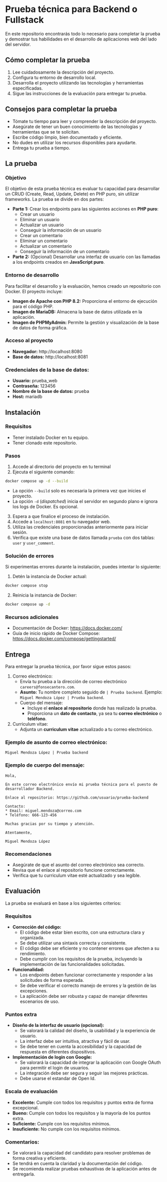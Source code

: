 # Prueba técnica para Backend o Fullstack
En este repositorio encontrarás todo lo necesario para completar la prueba y demostrar tus habilidades en el desarrollo de aplicaciones web del lado del servidor.

## Cómo completar la prueba
1. Lee cuidadosamente la descripción del proyecto.
2. Configura tu entorno de desarrollo local.
3. Desarrolla el proyecto utilizando las tecnologías y herramientas especificadas.
4. Sigue las instrucciones de la evaluación para entregar tu prueba.

## Consejos para completar la prueba
* Tómate tu tiempo para leer y comprender la descripción del proyecto.
* Asegúrate de tener un buen conocimiento de las tecnologías y herramientas que se te solicitan.
* Escribe código limpio, bien documentado y eficiente.
* No dudes en utilizar los recursos disponibles para ayudarte.
* Entrega tu prueba a tiempo.

## La prueba

### Objetivo
El objetivo de esta prueba técnica es evaluar tu capacidad para desarrollar un CRUD (Create, Read, Update, Delete) en PHP puro, sin utilizar frameworks. La prueba se divide en dos partes:

* __Parte 1:__  Crear los endpoints para las siguientes acciones en __PHP puro__:
    * Crear un usuario
    * Eliminar un usuario
    * Actualizar un usuario
    * Conseguir la información de un usuario
    * Crear un comentario
    * Eliminar un comentario
    * Actualizar un comentario
    * Conseguir la información de un comentario
* __Parte 2:__ (Opcional) Desarrollar una interfaz de usuario con las llamadas a los endpoints creados en __JavaScript puro__.

### Entorno de desarrollo
Para facilitar el desarrollo y la evaluación, hemos creado un repositorio con Docker. El proyecto incluye:

* __Imagen de Apache con PHP 8.2:__ Proporciona el entorno de ejecución para el código PHP.
* __Imagen de MariaDB:__ Almacena la base de datos utilizada en la aplicación.
* __Imagen de PHPMyAdmin:__ Permite la gestión y visualización de la base de datos de forma gráfica.

### Acceso al proyecto
* __Navegador:__ http://localhost:8080
* __Base de datos:__ http://localhost:8081

### Credenciales de la base de datos:
* __Usuario:__ prueba_web
* __Contraseña:__ 123456
* __Nombre de la base de datos:__ prueba
* __Host:__ mariadb

## Instalación
### Requisitos
* Tener instalado Docker en tu equipo.
* Tener clonado este repositorio.

### Pasos
1. Accede al directorio del proyecto en tu terminal
2. Ejecuta el siguiente comando:
```bash
docker compose up -d --build
```

* La opción `--build` solo es necesaria la primera vez que inicies el proyecto.
* La opción `-d` (_dispatched_) inicia el servidor en segundo plano e ignora los logs de Docker. Es opcional.

3. Espera a que finalice el proceso de instalación.
4. Accede a `localhost:8081` en tu navegador web.
5. Utiliza las credenciales proporcionadas anteriormente para iniciar sesión.
6. Verifica que existe una base de datos llamada `prueba` con dos tablas: `user` y `user_comment`.

### Solución de errores
Si experimentas errores durante la instalación, puedes intentar lo siguiente:

1. Detén la instancia de Docker actual:
```bash
docker compose stop
```

2. Reinicia la instancia de Docker:
```bash
docker compose up -d
```

### Recursos adicionales
* Documentación de Docker: https://docs.docker.com/
* Guía de inicio rápido de Docker Compose: https://docs.docker.com/compose/gettingstarted/

## Entrega
Para entregar la prueba técnica, por favor sigue estos pasos:

1. Correo electrónico:
    * Envía tu prueba a la dirección de correo electrónico `careers@fonsecantero.com`.
    * __Asunto:__ Tu nombre completo seguido de `| Prueba backend`. Ejemplo: `Miguel Mendoza López | Prueba backend`.
    * Cuerpo del mensaje:
        * Incluye el __enlace al repositorio__ donde has realizado la prueba.
        * Proporciona un __dato de contacto__, ya sea tu __correo electrónico__ o __teléfono__.
2. Curriculum vitae:
    * Adjunta un __curriculum vitae__ actualizado a tu correo electrónico.

### Ejemplo de asunto de correo electrónico:
```
Miguel Mendoza López | Prueba backend
```

### Ejemplo de cuerpo del mensaje:
```
Hola,

En este correo electrónico envío mi prueba técnica para el puesto de desarrollador Backend.

Enlace al repositorio: https://github.com/usuario/prueba-backend

Contacto:
* Email: miguel.mendoza@correo.com
* Teléfono: 666-123-456

Muchas gracias por su tiempo y atención.

Atentamente,

Miguel Mendoza López
```

### Recomendaciones
* Asegúrate de que el asunto del correo electrónico sea correcto.
* Revisa que el enlace al repositorio funcione correctamente.
* Verifica que tu curriculum vitae esté actualizado y sea legible.

## Evaluación
La prueba se evaluará en base a los siguientes criterios:

### Requisitos
* __Corrección del código:__
    * El código debe estar bien escrito, con una estructura clara y organizada.
    * Se debe utilizar una sintaxis correcta y consistente.
    * El código debe ser eficiente y no contener errores que afecten a su rendimiento.
    * Debe cumplir con los requisitos de la prueba, incluyendo la implementación de las funcionalidades solicitadas.
* __Funcionalidad:__ 
    * Los endpoints deben funcionar correctamente y responder a las solicitudes de forma esperada.
    * Se debe verificar el correcto manejo de errores y la gestión de las excepciones.
    * La aplicación debe ser robusta y capaz de manejar diferentes escenarios de uso.


### Puntos extra
* __Diseño de la interfaz de usuario (opcional):__ 
    * Se valorará la calidad del diseño, la usabilidad y la experiencia de usuario.
    * La interfaz debe ser intuitiva, atractiva y fácil de usar.
    * Se debe tener en cuenta la accesibilidad y la capacidad de respuesta en diferentes dispositivos.
* __Implementación de login con Google:__
    * Se valorará la capacidad de integrar la aplicación con Google OAuth para permitir el login de usuarios.
    * La integración debe ser segura y seguir las mejores prácticas.
    * Debe usarse el estandar de Open Id.

### Escala de evaluación
* __Excelente:__ Cumple con todos los requisitos y puntos extra de forma excepcional.
* __Bueno:__ Cumple con todos los requisitos y la mayoría de los puntos extra.
* __Suficiente:__ Cumple con los requisitos mínimos.
* __Insuficiente:__ No cumple con los requisitos mínimos.

### Comentarios:

* Se valorará la capacidad del candidato para resolver problemas de forma creativa y eficiente.
* Se tendrá en cuenta la claridad y la documentación del código.
* Se recomienda realizar pruebas exhaustivas de la aplicación antes de entregarla.